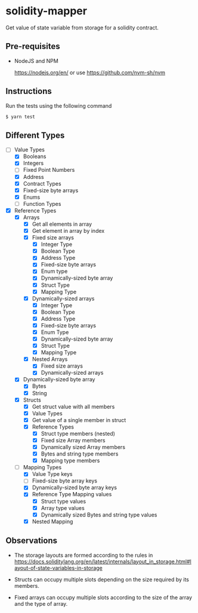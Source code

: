 # solidity-mapper

Get value of state variable from storage for a solidity contract.

## Pre-requisites

* NodeJS and NPM

  https://nodejs.org/en/ or use https://github.com/nvm-sh/nvm

## Instructions

Run the tests using the following command
```bash
$ yarn test
```

## Different Types

* [ ] Value Types
  * [x] Booleans
  * [x] Integers
  * [ ] Fixed Point Numbers
  * [x] Address
  * [x] Contract Types
  * [x] Fixed-size byte arrays
  * [x] Enums
  * [ ] Function Types
* [x] Reference Types
  * [x] Arrays
    * [x] Get all elements in array
    * [x] Get element in array by index
    * [x] Fixed size arrays
      * [x] Integer Type
      * [x] Boolean Type
      * [x] Address Type
      * [x] Fixed-size byte arrays
      * [x] Enum type
      * [x] Dynamically-sized byte array
      * [x] Struct Type
      * [x] Mapping Type
    * [x] Dynamically-sized arrays
      * [x] Integer Type
      * [x] Boolean Type
      * [x] Address Type
      * [x] Fixed-size byte arrays
      * [x] Enum Type
      * [x] Dynamically-sized byte array
      * [x] Struct Type
      * [x] Mapping Type
    * [x] Nested Arrays
      * [x] Fixed size arrays
      * [x] Dynamically-sized arrays
  * [x] Dynamically-sized byte array
    * [x] Bytes
    * [x] String
  * [x] Structs
    * [x] Get struct value with all members
    * [x] Value Types
    * [x] Get value of a single member in struct
    * [x] Reference Types
      * [x] Struct type members (nested)
      * [x] Fixed size Array members
      * [x] Dynamically sized Array members
      * [x] Bytes and string type members
      * [x] Mapping type members
  * [ ] Mapping Types
    * [x] Value Type keys
    * [ ] Fixed-size byte array keys
    * [x] Dynamically-sized byte array keys
    * [x] Reference Type Mapping values
      * [x] Struct type values
      * [x] Array type values
      * [x] Dynamically sized Bytes and string type values
    * [x] Nested Mapping

## Observations

* The storage layouts are formed according to the rules in https://docs.soliditylang.org/en/latest/internals/layout_in_storage.html#layout-of-state-variables-in-storage

* Structs can occupy multiple slots depending on the size required by its members.

* Fixed arrays can occupy multiple slots according to the size of the array and the type of array.
